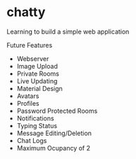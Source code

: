 # chatty
Learning to build a simple web application

Future Features
* Webserver
* Image Upload
* Private Rooms
* Live Updating
* Material Design
* Avatars
* Profiles
* Password Protected Rooms
* Notifications
* Typing Status
* Message Editing/Deletion
* Chat Logs
* Maximum Ocupancy of 2
